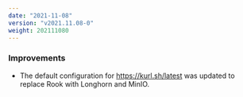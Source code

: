 ```yaml
---
date: "2021-11-08"
version: "v2021.11.08-0"
weight: 202111080
---
```


### <span class="label label-blue">Improvements</span>
- The default configuration for https://kurl.sh/latest was updated to replace Rook with Longhorn and MinIO.
